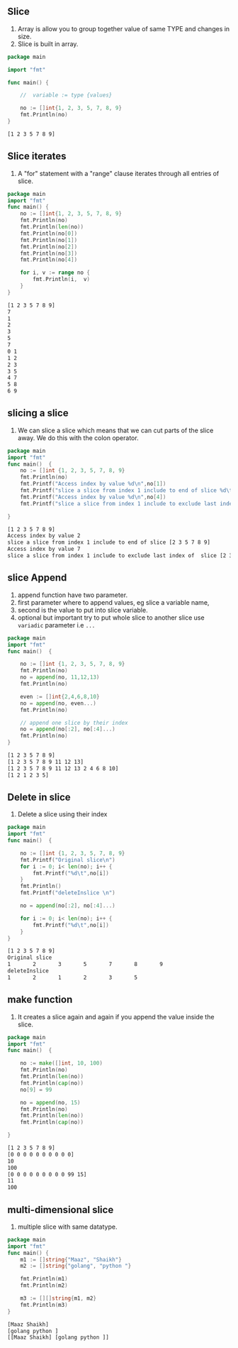 ## Slice 

1. Array is allow you to group together value of same TYPE and changes in size.    
1. Slice is built in array. 


```go
package main

import "fmt"

func main() {

	//  variable := type {values}

	no := []int{1, 2, 3, 5, 7, 8, 9}
	fmt.Println(no)
}

``` 
```bash
[1 2 3 5 7 8 9]

``` 

## Slice iterates   
1. A "for" statement with a "range" clause iterates through all entries of slice.  

```go
package main
import "fmt"
func main() {
	no := []int{1, 2, 3, 5, 7, 8, 9}
	fmt.Println(no)
	fmt.Println(len(no))
	fmt.Println(no[0])
	fmt.Println(no[1])
	fmt.Println(no[2])
	fmt.Println(no[3])
	fmt.Println(no[4])

	for i, v := range no {
		fmt.Println(i,  v)
	}
}
``` 
```bash
[1 2 3 5 7 8 9]
7
1
2
3
5
7
0 1
1 2
2 3
3 5
4 7
5 8
6 9
```
## slicing a slice   
1. We can slice a slice which means that we can cut parts of the slice away. We do this with the colon operator.  

```go
package main
import "fmt"
func main()  {
    no := []int {1, 2, 3, 5, 7, 8, 9}
	fmt.Println(no)
	fmt.Printf("Access index by value %d\n",no[1])
	fmt.Printf("slice a slice from index 1 include to end of slice %d\t\n", no[1:])
	fmt.Printf("Access index by value %d\n",no[4])
	fmt.Printf("slice a slice from index 1 include to exclude last index of  slice %d\t\n", no[1:4])

} 

``` 
```bash
[1 2 3 5 7 8 9]
Access index by value 2
slice a slice from index 1 include to end of slice [2 3 5 7 8 9]        
Access index by value 7
slice a slice from index 1 include to exclude last index of  slice [2 3 5]  
``` 

## slice Append  
1. append function have two parameter.  
1. first parameter where to append values, eg  slice a variable name,  
1. second is the value to put into slice variable.  
1. optional but important try to put whole slice to another slice use `variadic` parameter i.e `...`    

```go
package main
import "fmt" 
func main()  {

	no := []int {1, 2, 3, 5, 7, 8, 9}
	fmt.Println(no)
	no = append(no, 11,12,13)
	fmt.Println(no)

	even := []int{2,4,6,8,10}
	no = append(no, even...)
	fmt.Println(no)

	// append one slice by their index
	no = append(no[:2], no[:4]...)
	fmt.Println(no)
}
```
```bash
[1 2 3 5 7 8 9]
[1 2 3 5 7 8 9 11 12 13]
[1 2 3 5 7 8 9 11 12 13 2 4 6 8 10]
[1 2 1 2 3 5]
```

## Delete in slice  
1.  Delete a slice using their index

```go
package main
import "fmt"
func main()  {

	no := []int {1, 2, 3, 5, 7, 8, 9}
	fmt.Printf("Original slice\n")
	for i := 0; i< len(no); i++ {
		fmt.Printf("%d\t",no[i])
	}
	fmt.Println()
	fmt.Printf("deleteInslice \n")

	no = append(no[:2], no[:4]...)

	for i := 0; i< len(no); i++ {
		fmt.Printf("%d\t",no[i])
	}
}

```

````bash
[1 2 3 5 7 8 9]
Original slice
1       2       3       5       7       8       9       
deleteInslice 
1       2       1       2       3       5 
````  

## make function  
1. It creates a slice again and again if you append the value inside the slice.     
```go
package main
import "fmt"
func main()  {

	no := make([]int, 10, 100)
	fmt.Println(no)
	fmt.Println(len(no))
	fmt.Println(cap(no))
	no[9] = 99

	no = append(no, 15)
	fmt.Println(no)
	fmt.Println(len(no))
	fmt.Println(cap(no))

}
```
```bash
[1 2 3 5 7 8 9]
[0 0 0 0 0 0 0 0 0 0]
10
100
[0 0 0 0 0 0 0 0 0 99 15]
11
100
``` 
## multi-dimensional slice  
1. multiple slice with same datatype.  
```go
package main
import "fmt"
func main() {
	m1 := []string{"Maaz", "Shaikh"}
	m2 := []string{"golang", "python "}

	fmt.Println(m1)
	fmt.Println(m2)

	m3 := [][]string{m1, m2}
	fmt.Println(m3)
}
```

```bash
[Maaz Shaikh]
[golang python ]
[[Maaz Shaikh] [golang python ]]
```